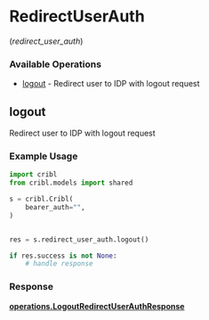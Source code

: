# RedirectUserAuth
(*redirect_user_auth*)

### Available Operations

* [logout](#logout) - Redirect user to IDP with logout request

## logout

Redirect user to IDP with logout request

### Example Usage

```python
import cribl
from cribl.models import shared

s = cribl.Cribl(
    bearer_auth="",
)


res = s.redirect_user_auth.logout()

if res.success is not None:
    # handle response
```


### Response

**[operations.LogoutRedirectUserAuthResponse](../../models/operations/logoutredirectuserauthresponse.md)**

